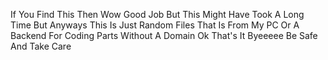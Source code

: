 If You Find This Then Wow Good Job
But This Might Have Took A Long Time But Anyways This Is Just Random Files That Is From My PC
Or A Backend For Coding Parts Without A Domain
Ok That's It Byeeeee
Be Safe And Take Care
